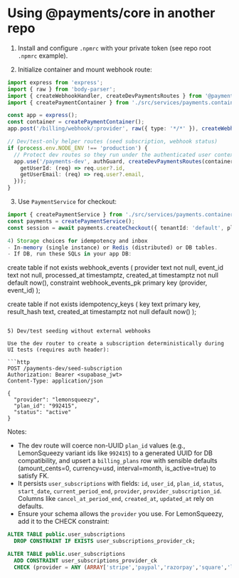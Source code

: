 # Using @payments/core in another repo

1) Install and configure `.npmrc` with your private token (see repo root `.npmrc` example).

2) Initialize container and mount webhook route:

```ts
import express from 'express';
import { raw } from 'body-parser';
import { createWebhookHandler, createDevPaymentsRoutes } from '@payments/core';
import { createPaymentContainer } from './src/services/payments.container';

const app = express();
const container = createPaymentContainer();
app.post('/billing/webhook/:provider', raw({ type: '*/*' }), createWebhookHandler(container));

// Dev/test-only helper routes (seed subscription, webhook status)
if (process.env.NODE_ENV !== 'production') {
  // Protect dev routes so they run under the authenticated user context
  app.use('/payments-dev', authGuard, createDevPaymentsRoutes(container, {
    getUserId: (req) => req.user?.id,
    getUserEmail: (req) => req.user?.email,
  }));
}
```

3) Use `PaymentService` for checkout:

```ts
import { createPaymentService } from './src/services/payments.container';
const payments = createPaymentService();
const session = await payments.createCheckout({ tenantId: 'default', planId: 'variantId', userId, userEmail });

4) Storage choices for idempotency and inbox
- In-memory (single instance) or Redis (distributed) or DB tables.
- If DB, run these SQLs in your app DB:
```
create table if not exists webhook_events (
  provider text not null,
  event_id text not null,
  processed_at timestamptz,
  created_at timestamptz not null default now(),
  constraint webhook_events_pk primary key (provider, event_id)
);

create table if not exists idempotency_keys (
  key text primary key,
  result_hash text,
  created_at timestamptz not null default now()
);
```

5) Dev/test seeding without external webhooks

Use the dev router to create a subscription deterministically during UI tests (requires auth header):

```http
POST /payments-dev/seed-subscription
Authorization: Bearer <supabase_jwt>
Content-Type: application/json

{
  "provider": "lemonsqueezy",
  "plan_id": "992415",
  "status": "active"
}
```

Notes:
- The dev route will coerce non-UUID `plan_id` values (e.g., LemonSqueezy variant ids like `992415`) to a generated UUID for DB compatibility, and upsert a `billing_plans` row with sensible defaults (amount_cents=0, currency=usd, interval=month, is_active=true) to satisfy FK.
- It persists `user_subscriptions` with fields: `id`, `user_id`, `plan_id`, `status`, `start_date`, `current_period_end`, `provider`, `provider_subscription_id`. Columns like `cancel_at_period_end`, `created_at`, `updated_at` rely on defaults.
- Ensure your schema allows the `provider` you use. For LemonSqueezy, add it to the CHECK constraint:

```sql
ALTER TABLE public.user_subscriptions
  DROP CONSTRAINT IF EXISTS user_subscriptions_provider_ck;

ALTER TABLE public.user_subscriptions
  ADD CONSTRAINT user_subscriptions_provider_ck
  CHECK (provider = ANY (ARRAY['stripe','paypal','razorpay','square','lemonsqueezy']));
```
```


